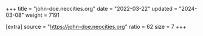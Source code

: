 +++
title = "john-doe.neocities.org"
date = "2022-03-22"
updated = "2024-03-08"
weight = 7191

[extra]
source = "https://john-doe.neocities.org"
ratio = 62
size = 7
+++
